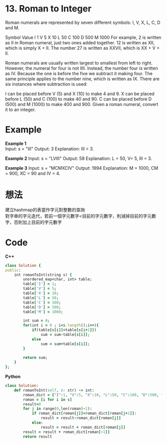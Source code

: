 # 13. Roman to Integer
Roman numerals are represented by seven different symbols: I, V, X, L, C, D and M.

Symbol       Value
I             1
V             5
X             10
L             50
C             100
D             500
M             1000
For example, 2 is written as II in Roman numeral, just two ones added together. 12 is written as XII, which is simply X + II. The number 27 is written as XXVII, which is XX + V + II.

Roman numerals are usually written largest to smallest from left to right. However, the numeral for four is not IIII. Instead, the number four is written as IV. Because the one is before the five we subtract it making four. The same principle applies to the number nine, which is written as IX. There are six instances where subtraction is used:

I can be placed before V (5) and X (10) to make 4 and 9. 
X can be placed before L (50) and C (100) to make 40 and 90. 
C can be placed before D (500) and M (1000) to make 400 and 900.
Given a roman numeral, convert it to an integer.

 
# Example
**Example 1**  
Input: s = "III"
Output: 3
Explanation: III = 3.

**Example 2**
Input: s = "LVIII"
Output: 58
Explanation: L = 50, V= 5, III = 3.

**Example 3**
Input: s = "MCMXCIV"
Output: 1994
Explanation: M = 1000, CM = 900, XC = 90 and IV = 4.

# 想法
建立hashmap的表當作字元對整數的查詢  
對字串的字元迭代，若前一個字元數字<目前的字元數字，則減掉目前的字元數字，否則加上目前的字元數字

# Code
**C++**
```ruby
class Solution {
public:
    int romanToInt(string s) {
        unordered_map<char, int> table;
        table['I'] = 1;
        table['V'] = 5;
        table['X'] = 10;
        table['L'] = 50;
        table['C'] = 100;
        table['D'] = 500;
        table['M'] = 1000;

        int sum = 0;
        for(int i = 0 ; i<s.length();i++){
            if(table[s[i]]<table[s[i+1]])
                sum = sum-table[s[i]];
            else
                sum = sum+table[s[i]];
        }
        
        return sum;
    }
};
```
**Python**
```ruby
class Solution:
    def romanToInt(self, s: str) -> int:
        roman_dict = {"I":1, "V":5, "X":10, "L":50, "C":100, "D":500, "M":1000}
        roman = [i for i in s]
        result=0
        for j in range(0,len(roman)-1):
            if roman_dict[roman[j]]<roman_dict[roman[j+1]]:
                result = result-roman_dict[roman[j]]
            else:
                result = result + roman_dict[roman[j]]
        result = result + roman_dict[roman[-1]]
        return result
```

